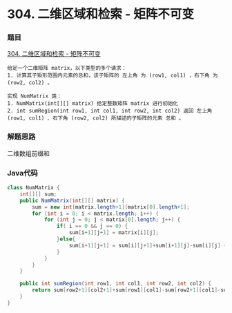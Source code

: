 # 304. 二维区域和检索 - 矩阵不可变

### 题目
[304. 二维区域和检索 - 矩阵不可变](https://leetcode.cn/problems/range-sum-query-2d-immutable/description/)
```
给定一个二维矩阵 matrix，以下类型的多个请求：
1. 计算其子矩形范围内元素的总和，该子矩阵的 左上角 为 (row1, col1) ，右下角 为 (row2, col2) 。

实现 NumMatrix 类：
1. NumMatrix(int[][] matrix) 给定整数矩阵 matrix 进行初始化
2. int sumRegion(int row1, int col1, int row2, int col2) 返回 左上角 (row1, col1) 、右下角 (row2, col2) 所描述的子矩阵的元素 总和 。
```

### 解题思路
二维数组前缀和

### Java代码
```java
class NumMatrix {
    int[][] sum;
    public NumMatrix(int[][] matrix) {
        sum = new int[matrix.length+1][matrix[0].length+1];
        for (int i = 0; i < matrix.length; i++) {
            for (int j = 0; j < matrix[0].length; j++) {
                if( i == 0 && j == 0) {
                    sum[i+1][j+1] = matrix[i][j];
                }else{
                    sum[i+1][j+1] = sum[i][j+1]+sum[i+1][j]-sum[i][j] + matrix[i][j];
                }
            }
        }
    }

    public int sumRegion(int row1, int col1, int row2, int col2) {
        return sum[row2+1][col2+1]+sum[row1][col1]-sum[row2+1][col1]-sum[row1][col2+1];
    }
}
```